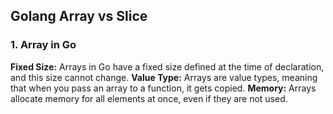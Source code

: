 <h2>Golang Array vs Slice</h2>

<h3>1. Array in Go</h3>
<strong>Fixed Size:</strong> Arrays in Go have a fixed size defined at the time of declaration, and this size cannot change.
<strong>Value Type:</strong> Arrays are value types, meaning that when you pass an array to a function, it gets copied.
<strong>Memory:</strong> Arrays allocate memory for all elements at once, even if they are not used.


